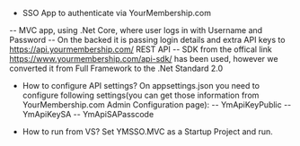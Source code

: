- SSO App to authenticate via YourMembership.com

-- MVC app, using .Net Core, where user logs in with Username and Password
-- On the backed it is passing login details and extra API keys to https://api.yourmembership.com/ REST API
-- SDK from the offical link https://www.yourmembership.com/api-sdk/ has been used, however we converted it from Full Framework to the .Net Standard 2.0

- How to configure API settings?
On appsettings.json you need to configure following settings(you can get those information from YourMembership.com Admin Configuration page):
-- YmApiKeyPublic
-- YmApiKeySA
-- YmApiSAPasscode

- How to run from VS?
Set YMSSO.MVC as a Startup Project and run.
